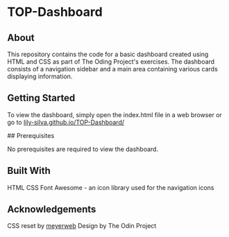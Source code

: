 # TOP-Dashboard

## About

This repository contains the code for a basic dashboard created using HTML and CSS as part of The Oding Project's exercises. The dashboard consists of a navigation sidebar and a main area containing various cards displaying information.

## Getting Started

To view the dashboard, simply open the index.html file in a web browser or go to [lily-silva.github.io/TOP-Dashboard/](lily-silva.github.io/TOP-Dashboard/)

## Prerequisites

No prerequisites are required to view the dashboard.

## Built With

HTML
CSS
Font Awesome - an icon library used for the navigation icons

## Acknowledgements

CSS reset by [meyerweb](https://meyerweb.com/eric/tools/css/reset/)
Design by The Odin Project
